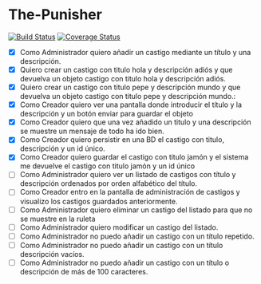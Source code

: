The-Punisher
============
[![Build Status](https://travis-ci.org/Upplication/The-Punisher.svg?branch=jarnaiz)](https://travis-ci.org/Upplication/The-Punisher) [![Coverage Status](https://coveralls.io/repos/Upplication/The-Punisher/badge.png?branch=jarnaiz)](https://coveralls.io/r/Upplication/The-Punisher?branch=jarnaiz)

- [x] Como Administrador quiero añadir un castigo mediante un título y una descripción.
 - [x] Quiero crear un castigo con titulo hola y descripción adiós y que devuelva un objeto castigo con titulo hola y descripción adiós.
 - [x] Quiero crear un castigo con titulo pepe y descripción mundo y que devuelva un objeto castigo con titulo pepe y descripción mundo.:
 - [x] Como Creador quiero ver una pantalla donde introducir el título y la descripción y un botón enviar para guardar el objeto
 - [x] Como Creador quiero que una vez añadido un titulo y una descripción se muestre un mensaje de todo ha ido bien.
 - [x] Como Creador quiero persistir en una BD el castigo con titulo, descripción y un id único.
 - [x] Como Creador quiero guardar el castigo con titulo jamón y el sistema me devuelve el castigo con titulo jamón y un id único
- [ ] Como Administrador quiero ver un listado de castigos con título y descripción ordenados por orden alfabético del título.
 - [ ] Como Creador entro en la pantalla de administración de castigos y visualizo los castigos guardados anteriormente.
- [ ] Como Administrador quiero eliminar un castigo del listado para que no se muestre en la ruleta
- [ ] Como Administrador quiero modificar un castigo del listado.
- [ ] Como Administrador no puedo añadir un castigo con un título repetido.
- [ ] Como Administrador no puedo añadir un castigo con un título descripción vacíos.
- [ ] Como Administrador no puedo añadir un castigo con un título o descripción de más de 100 caracteres.
